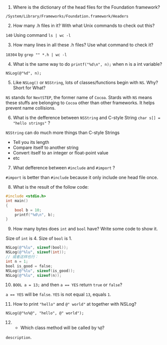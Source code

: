 1. Where is the dictionary of the head files for the Foundation framework?

`/System/Library/Frameworks/Foundation.framework/Headers`

2. How many .h files in it? With what Unix commands to check out this?

`140` Using command `ls | wc -l`

3. How many lines in all these .h files? Use what command to check it?

`18304` by `grep "" *.h | wc -l`

4. What is the same way to do `printf("%d\n", n);` when n is a int variable?

`NSLog(@"%d", n);`

5. Like `NSLog()` or `NSString`, lots of classes/functions begin with `NS`. Why? Short for What?

`NS` stands for `NextSTEP`, the former name of `Cocoa`. Stards with `NS` means these stuffs are belonging to `Cocoa` other than other frameworks. It helps prevent name collisions.

6. What is the defference between `NSString` and C-style String `char s[] = "hello strings"` ?

`NSString` can do much more things than C-style Strings

- Tell you its length
- Compare itself to another string
- Convert itself to an integer or float-point value
- etc

7. What defference between `#include` and `#import` ?

`#import` is better than `#include` because it only include one head file once.

8. What is the result of the follow code:

```c
#include <stdio.h>
int main()
{
    bool b = 10;
    printf("%d\n", b);
}
```

9. How many bytes does `int` and `bool` have? Write some code to show it.

Size of `int` is 4. Size of `bool` is 1.

```objective-c
NSLog(@"%lu", sizeof(bool));
NSLog(@"%lu", sizeof(int));
// 或者这样也行：
int n = 1;
bool is_good = false;
NSLog(@"%lu", sizeof(is_good));
NSLog(@"%lu", sizeof(n));
```

10. `BOOL a = 13;` and then `a == YES` return `true` or `false`?

`a == YES` will be `false`. `YES` is not equal `13`, equals `1`.


11. How to print `"hello"` and `@" world"` at together with NSLog?

`NSLog(@"%s%@", "hello", @" world");`


12. * Which class method will be called by `%@`?

`description`.

